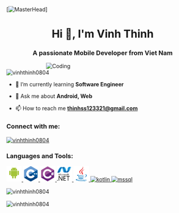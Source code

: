 [![MasterHead](https://1.bp.blogspot.com/-7A4WynwLsMw/XbBpCXG8fHI/AAAAAAAAMt4/uOa1bpLskYgrwGbllhSu2SDj_Mig8SXJQCLcBGAsYHQ/s1600/2000_600px.gif)]
<h1 align="center">Hi 👋, I'm Vinh Thinh</h1>
<h3 align="center">A passionate Mobile Developer from Viet Nam</h3>
<img align="right" alt="Coding" Width="400" src="https://cdn.dribbble.com/users/2054184/screenshots/5426945/media/f99b3f3de0180aed5eb3e4bd1dc95e1b.gif">

<p align="left"> <img src="https://komarev.com/ghpvc/?username=vinhthinh0804&label=Profile%20views&color=0e75b6&style=flat" alt="vinhthinh0804" /> </p>

- 🌱 I’m currently learning **Software Engineer**

- 💬 Ask me about **Android, Web**

- 📫 How to reach me **thinhss123321@gmail.com**

<h3 align="left">Connect with me:</h3>
<p align="left">
<a href="https://www.hackerrank.com/vinhthinh0804" target="blank"><img align="center" src="https://raw.githubusercontent.com/rahuldkjain/github-profile-readme-generator/master/src/images/icons/Social/hackerrank.svg" alt="vinhthinh0804" height="30" width="40" /></a>
</p>

<h3 align="left">Languages and Tools:</h3>
<p align="left"> <a href="https://developer.android.com" target="_blank" rel="noreferrer"> <img src="https://raw.githubusercontent.com/devicons/devicon/master/icons/android/android-original-wordmark.svg" alt="android" width="40" height="40"/> </a> <a href="https://www.w3schools.com/cpp/" target="_blank" rel="noreferrer"> <img src="https://raw.githubusercontent.com/devicons/devicon/master/icons/cplusplus/cplusplus-original.svg" alt="cplusplus" width="40" height="40"/> </a> <a href="https://www.w3schools.com/cs/" target="_blank" rel="noreferrer"> <img src="https://raw.githubusercontent.com/devicons/devicon/master/icons/csharp/csharp-original.svg" alt="csharp" width="40" height="40"/> </a> <a href="https://dotnet.microsoft.com/" target="_blank" rel="noreferrer"> <img src="https://raw.githubusercontent.com/devicons/devicon/master/icons/dot-net/dot-net-original-wordmark.svg" alt="dotnet" width="40" height="40"/> </a> <a href="https://www.java.com" target="_blank" rel="noreferrer"> <img src="https://raw.githubusercontent.com/devicons/devicon/master/icons/java/java-original.svg" alt="java" width="40" height="40"/> </a> <a href="https://kotlinlang.org" target="_blank" rel="noreferrer"> <img src="https://www.vectorlogo.zone/logos/kotlinlang/kotlinlang-icon.svg" alt="kotlin" width="40" height="40"/> </a> <a href="https://www.microsoft.com/en-us/sql-server" target="_blank" rel="noreferrer"> <img src="https://www.svgrepo.com/show/303229/microsoft-sql-server-logo.svg" alt="mssql" width="40" height="40"/> </a> </p>

<p><img align="center" src="https://github-readme-stats.vercel.app/api/top-langs?username=vinhthinh0804&show_icons=true&locale=en&layout=compact" alt="vinhthinh0804" /></p>

<p><img align="center" src="https://github-readme-streak-stats.herokuapp.com/?user=vinhthinh0804&" alt="vinhthinh0804" /></p>
